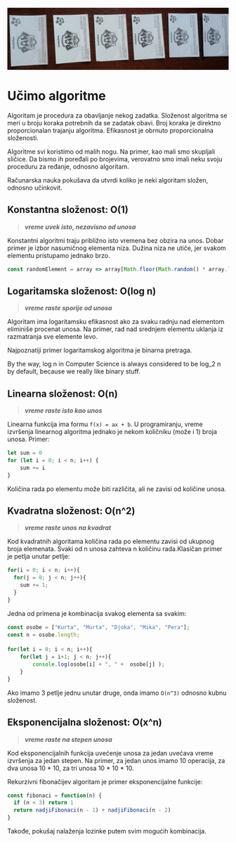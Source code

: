 ![](slicice.jpg)

# Učimo algoritme

Algoritam je procedura za obavljanje nekog zadatka. Složenost algoritma se meri u broju koraka potrebnih da se zadatak obavi. Broj koraka je direktno proporcionalan trajanju algoritma. Efikasnost je obrnuto proporcionalna složenosti.

Algoritme svi koristimo od malih nogu. Na primer, kao mali smo skupljali sličice. Da bismo ih poređali po brojevima, verovatno smo imali neku svoju proceduru za ređanje, odnosno algoritam.

Računarska nauka pokušava da utvrdi koliko je neki algoritam složen, odnosno učinkovit.

## Konstantna složenost: O(1)
> ***vreme uvek isto, nezavisno od unosa***

Konstantni algoritmi traju približno isto vremena bez obzira na unos. Dobar primer je izbor nasumičnog elementa niza. Dužina niza ne utiče, jer svakom elementu pristupamo jednako brzo.

```js
const randomElement = array => array[Math.floor(Math.random() * array.length)]
```

## Logaritamska složenost: O(log n)
> ***vreme raste sporije od unosa***

Algoritam ima logaritamsku efikasnost ako za svaku radnju nad elementom eliminiše procenat unosa. Na primer, rad nad srednjem elementu uklanja iz razmatranja sve elemente levo.

Najpoznatiji primer logaritamskog algoritma je binarna pretraga.

By the way, log n in Computer Science is always considered to be log_2 n by default, because we really like binary stuff.

## Linearna složenost: O(n)
> ***vreme raste isto kao unos***

Linearna funkcija ima formu `f(x) = ax + b`. U programiranju, vreme izvršenja linearnog algoritma jednako je nekom količniku (može i 1) broja unosa. Primer:

```js
let sum = 0
for (let i = 0; i < n; i++) {
    sum += i
}
```

Količina rada po elementu može biti različita, ali ne zavisi od količine unosa.

## Kvadratna složenost: O(n^2)
> ***vreme raste unos na kvadrat***

Kod kvadratnih algoritama količina rada po elementu zavisi od ukupnog broja elemenata. Svaki od n unosa zahteva n količinu rada.Klasičan primer je petlja unutar petlje:

```js
for(i = 0; i < n; i++){
  for(j = 0; j < n; j++){
    sum += 1;
  }
}
```

Jedna od primena je kombinacija svakog elementa sa svakim:

```js
const osobe = ["Kurta", "Murta", "Djoka", "Mika", "Pera"];
const n = osobe.length;

for(let i = 0; i < n; i++){
    for(let j = i+1; j < n; j++){
        console.log(osobe[i] + ", " +  osobe[j] );   
    }
}
```

Ako imamo 3 petlje jednu unutar druge, onda imamo `O(n^3)` odnosno kubnu složenost.

## Eksponencijalna složenost: O(x^n)
> ***vreme raste na stepen unosa***

Kod eksponencijalnih funkcija uvećenje unosa za jedan uvećava vreme izvršenja za jedan stepen. Na primer, za jedan unos imamo 10 operacija, za dva unosa 10 * 10, za tri unosa 10 * 10 * 10.

Rekurzivni fibonačijev algoritam je primer eksponencijalne funkcije:

```js
const fibonaci = function(n) {
  if (n < 3) return 1
  return nadjiFibonaci(n - 1) + nadjiFibonaci(n - 2)
}
```

Takođe, pokušaj nalaženja lozinke putem svim mogućih kombinacija.
